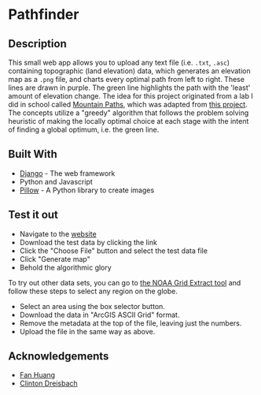 # Pathfinder

## Description

This small web app allows you to upload any text file (i.e. `.txt`, `.asc`) containing topographic (land elevation) data, which generates an elevation map as a `.png` file, and charts every optimal path from left to right. These lines are drawn in purple. The green line highlights the path with the 'least' amount of elevation change. The idea for this project originated from a lab I did in school called [Mountain Paths](MountainPaths.pdf), which was adapted from [this project](http://nifty.stanford.edu/2016/franke-mountain-paths/). The concepts utilize a "greedy" algorithm that follows the problem solving heuristic of making the locally optimal choice at each stage with the intent of finding a global optimum, i.e. the green line.  

## Built With
- [Django](https://www.djangoproject.com/) - The web framework
- Python and Javascript
- [Pillow](https://pillow.readthedocs.io/en/3.0.x/index.html) - A Python library to create images

## Test it out
- Navigate to the [website](https://greedy-pathfinder.herokuapp.com/)
- Download the test data by clicking the link
- Click the "Choose File" button and select the test data file
- Click "Generate map" 
- Behold the algorithmic glory

To try out other data sets, you can go to [the NOAA Grid Extract tool](http://maps.ngdc.noaa.gov/viewers/wcs-client/) and follow these steps to select any region on the globe.

- Select an area using the box selector button.
- Download the data in "ArcGIS ASCII Grid" format.
- Remove the metadata at the top of the file, leaving just the numbers.
- Upload the file in the same way as above.  

## Acknowledgements
* [Fan Huang](https://github.com/fanh33)
* [Clinton Dreisbach](https://github.com/cndreisbach)
